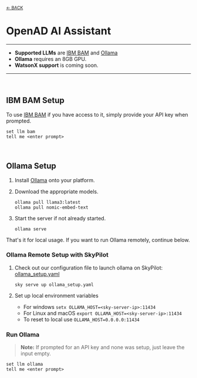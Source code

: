 <sub>[&larr; BACK](../#openad)</sub>

# OpenAD AI Assistant

---

- **Supported LLMs** are [IBM BAM] and [Ollama]
- **Ollama** requires an 8GB GPU.
- **WatsonX support** is coming soon.

---

<br>

## IBM BAM Setup

To use [IBM BAM] if you have access to it, simply provide your API key when prompted.

    set llm bam
    tell me <enter prompt>

<br>

## Ollama Setup

1.  Install [Ollama] onto your platform.

2.  Download the appropriate models.

        ollama pull llama3:latest
        ollama pull nomic-embed-text

3.  Start the server if not already started.

        ollama serve

That's it for local usage. If you want to run Ollama remotely, continue below.

### Ollama Remote Setup with SkyPilot

1.  Check out our configuration file to launch ollama on SkyPilot: [ollama_setup.yaml](https://github.com/acceleratedscience/open-ad-toolkit/blob/main/openad/ollama_setup.yaml)

        sky serve up ollama_setup.yaml

2.  Set up local environment variables

    -   For windows `setx OLLAMA_HOST=<sky-server-ip>:11434`
    -   For Linux and macOS `export OLLAMA_HOST=<sky-server-ip>:11434`
    -   To reset to local use `OLLAMA_HOST=0.0.0.0:11434`

### Run Ollama

> **Note:** If prompted for an API key and none was setup, just leave the input empty.

    set llm ollama
    tell me <enter prompt>

[IBM BAM]: https://bam.res.ibm.com
[Ollama]: https://ollama.com